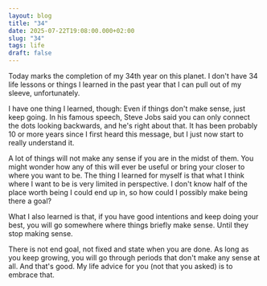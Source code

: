 ```yaml
---
layout: blog
title: "34"
date: 2025-07-22T19:08:00.000+02:00
slug: "34"
tags: life
draft: false
---
```

Today marks the completion of my 34th year on this planet. I don't have 34 life lessons or things I learned in the past year that I can pull out of my sleeve, unfortunately.

I have one thing I learned, though: Even if things don't make sense, just keep going. In his famous speech, Steve Jobs said you can only connect the dots looking backwards, and he's right about that. It has been probably 10 or more years since I first heard this message, but I just now start to really understand it.

A lot of things will not make any sense if you are in the midst of them. You might wonder how any of this will ever be useful or bring your closer to where you want to be. The thing I learned for myself is that what I think where I want to be is very limited in perspective. I don't know half of the place worth being I could end up in, so how could I possibly make being there a goal?

What I also learned is that, if you have good intentions and keep doing your best, you will go somewhere where things briefly make sense. Until they stop making sense.

There is not end goal, not fixed and state when you are done. As long as you keep growing, you will go through periods that don't make any sense at all. And that's good. My life advice for you (not that you asked) is to embrace that.
